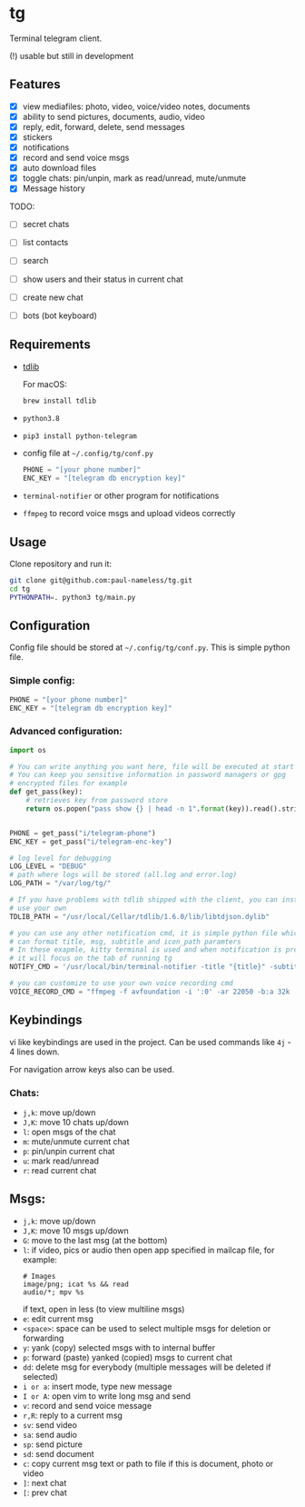 # tg

Terminal telegram client.

(!) usable but still in development


## Features

- [X] view mediafiles: photo, video, voice/video notes, documents
- [X] ability to send pictures, documents, audio, video
- [X] reply, edit, forward, delete, send messages
- [X] stickers
- [X] notifications
- [X] record and send voice msgs
- [X] auto download files
- [X] toggle chats: pin/unpin, mark as read/unread, mute/unmute
- [X] Message history

TODO:

- [ ] secret chats
- [ ] list contacts
- [ ] search
- [ ] show users and their status in current chat
- [ ] create new chat
- [ ] bots (bot keyboard)


## Requirements

- [tdlib](https://tdlib.github.io/td/build.html?language=Python)

  For macOS:
  ```sh
  brew install tdlib
  ```
- `python3.8`
- `pip3 install python-telegram`
- config file at `~/.config/tg/conf.py`
  ```python
  PHONE = "[your phone number]"
  ENC_KEY = "[telegram db encryption key]"
  ```
- `terminal-notifier` or other program for notifications
- `ffmpeg` to record voice msgs and upload videos correctly


## Usage

Clone repository and run it:

```sh
git clone git@github.com:paul-nameless/tg.git
cd tg
PYTHONPATH=. python3 tg/main.py
```


## Configuration

Config file should be stored at `~/.config/tg/conf.py`. This is simple python file.

### Simple config:

```python
PHONE = "[your phone number]"
ENC_KEY = "[telegram db encryption key]"
```

### Advanced configuration:

```python
import os

# You can write anything you want here, file will be executed at start time
# You can keep you sensitive information in password managers or gpg
# encrypted files for example
def get_pass(key):
    # retrieves key from password store
    return os.popen("pass show {} | head -n 1".format(key)).read().strip()


PHONE = get_pass("i/telegram-phone")
ENC_KEY = get_pass("i/telegram-enc-key")

# log level for debugging
LOG_LEVEL = "DEBUG"
# path where logs will be stored (all.log and error.log)
LOG_PATH = "/var/log/tg/"

# If you have problems with tdlib shipped with the client, you can install and
# use your own
TDLIB_PATH = "/usr/local/Cellar/tdlib/1.6.0/lib/libtdjson.dylib"

# you can use any other notification cmd, it is simple python file which
# can format title, msg, subtitle and icon_path paramters
# In these exapmle, kitty terminal is used and when notification is pressed
# it will focus on the tab of running tg
NOTIFY_CMD = '/usr/local/bin/terminal-notifier -title "{title}" -subtitle "{subtitle}" -message "{msg}" -appIcon "{icon_path}" -sound default -execute \'/Applications/kitty.app/Contents/MacOS/kitty @ --to unix:/tmp/kitty focus-tab --no-response -m title:tg\''

# you can customize to use your own voice recording cmd
VOICE_RECORD_CMD = "ffmpeg -f avfoundation -i ':0' -ar 22050 -b:a 32k '{file_path}'"
```


## Keybindings

vi like keybindings are used in the project. Can be used commands like `4j` - 4 lines down.

For navigation arrow keys also can be used.

### Chats:

- `j,k`: move up/down
- `J,K`: move 10 chats up/down
- `l`: open msgs of the chat
- `m`: mute/unmute current chat
- `p`: pin/unpin current chat
- `u`: mark read/unread
- `r`: read current chat

## Msgs:

- `j,k`: move up/down
- `J,K`: move 10 msgs up/down
- `G`: move to the last msg (at the bottom)
- `l`: if video, pics or audio then open app specified in mailcap file, for example:
  ```
  # Images
  image/png; icat %s && read
  audio/*; mpv %s
  ```
  if text, open in less (to view multiline msgs)
- `e`: edit current msg
- `<space>`: space can be used to select multiple msgs for deletion or forwarding
- `y`: yank (copy) selected msgs with <space> to internal buffer
- `p`: forward (paste) yanked (copied) msgs to current chat
- `dd`: delete msg for everybody (multiple messages will be deleted if selected)
- `i or a`: insert mode, type new message
- `I or A`: open vim to write long msg and send
- `v`: record and send voice message
- `r,R`: reply to a current msg
- `sv`: send video
- `sa`: send audio
- `sp`: send picture
- `sd`: send document
- `c`: copy current msg text or path to file if this is document, photo or video
- `]`: next chat
- `[`: prev chat
